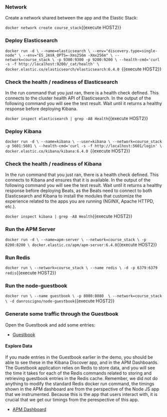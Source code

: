 ### Network

Create a network shared between the app and the Elastic Stack:

`docker network create course_stack`{{execute HOST2}}

### Deploy Elasticsearch 

`
docker run -d \
  --name=elasticsearch \
  --env="discovery.type=single-node" \
  --env="ES_JAVA_OPTS=-Xms256m -Xmx256m" \
  --network=course_stack \
  -p 9300:9300 -p 9200:9200 \
  --health-cmd='curl -s -f http://localhost:9200/_cat/health' \
  docker.elastic.co/elasticsearch/elasticsearch:6.4.0 
`{{execute HOST2}}

### Check the health / readiness of Elasticsearch

In the run command that you just ran, there is a health check defined.  This connects to the cluster health API of Elasticsearch.  In the output of the following command you will see the test result.  Wait until it returns a healthy response before deploying Kibana.

`docker inspect elasticsearch | grep -A8 Health`{{execute HOST2}}

### Deploy Kibana

`
docker run -d \
  --name=kibana \
  --user=kibana \
  --network=course_stack -p 5601:5601 \
  --health-cmd='curl -s -f http://localhost:5601/login' \
  docker.elastic.co/kibana/kibana:6.4.0 
`{{execute HOST2}}

### Check the health / readiness of Kibana

In the run command that you just ran, there is a health check defined.  This connects to Kibana and ensures that it is available. In the output of the following command you will see the test result.  Wait until it returns a healthy response before deploying Beats, as the Beats need to connect to both Elasticsearch and Kibana to install the modules that customize the experience related to the apps you are running (NGINX, Apache HTTPD, etc.).

`docker inspect kibana | grep -A8 Health`{{execute HOST2}}

### Run the APM Server

`
docker run -d \
--name=apm-server \
--network=course_stack \
-p 8200:8200 \
docker.elastic.co/apm/apm-server:6.4.0
`{{execute HOST2}}

### Run Redis

`
docker run \
  --network=course_stack \
  --name redis \
  -d -p 6379:6379 redis
`{{execute HOST2}}

### Run the node-guestbook

`
docker run \
  --name guestbook \
  -p 8080:8080  \
  --network=course_stack \
  -d danroscigno/node-guestbook
`{{execute HOST2}}

### Generate some traffic through the Guestbook
Open the Guestbook and add some entries:

- [Guestbook](https://[[HOST_SUBDOMAIN]]-8080-[[KATACODA_HOST]].environments.katacoda.com/)


#### Explore Data

If you made entries in the Guestbook earlier in the demo, you should be able to see these in the Kibana Discover app, and in the APM Dashboards. The Guestbook application relies on Redis to store data, and you will see the time it takes for each of the Redis commands related to storing and retrieving guestbook entries in the Redis cache.  Remember, we did not do anything to modify the standard Redis docker run command, the timings shown in the APM dashboard are from the perspective of the Node JS app that we instrumented.  Because this is the app that users interact with, it is crucial that we get our timings from the perespective of this app.

- [APM Dashboard](https://[[HOST_SUBDOMAIN]]-5601-[[KATACODA_HOST]].environments.katacoda.com/app/apm#/guestbook/transactions)
